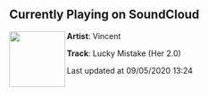 ## Currently Playing on SoundCloud

[<img align="left" width="100" src="https://i1.sndcdn.com/artworks-0u4a5UAcWGCbQz19-qN7dxw-t50x50.jpg">](https://soundcloud.com/vincent_official/her-2)

**Artist**: Vincent 

**Track**: Lucky Mistake (Her 2.0)

Last updated at 09/05/2020 13:24
